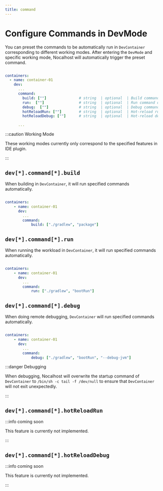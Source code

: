 ```yaml
---
title: command
---
```


# Configure Commands in DevMode

You can preset the commands to be automatically run in `DevContainer` corresponding to different working modes. After entering the `DevMode` and specific working mode, Nocalhost will automatically trigger the preset command.

```yaml

containers:
  - name: container-01
    dev:
      ...
      command:
        build: [""]               # string  | optional  | Build command of the workload
        run:  [""]                # string  | optional  | Run command of the workload
        debug:  [""]              # string  | optional  | Debug command of the workload
        hotReloadRun: [""]        # string  | optional  | Hot-reload run command of the workload
        hotReloadDebug: [""]      # string  | optional  | Hot-reload debug command of the workload

      ...
```

:::caution Working Mode

These working modes currently only correspond to the specified features in IDE plugin.

:::

## `dev[*].command[*].build`

When building in `DevContainer`, it will run specified commands automatically.

```yaml

containers:
    - name: container-01
      dev:
        ...
        command:
            build: ["./gradlew", "package"]

```

## `dev[*].command[*].run`

When running the workload in `DevContainer`, it will run specified commands automatically.

```yaml

containers:
    - name: container-01
      dev:
        ...
        command:
            run: ["./gradlew", "bootRun"]

```

## `dev[*].command[*].debug`

When doing remote debugging, `DevContainer` will run specified commands automatically.

```yaml

containers:
    - name: container-01
      dev:
        ...
        command:
            debug: ["./gradlew", "bootRun", "--debug-jvm"]

```

:::danger Debugging

When debugging, Nocalhost will overwrite the startup command of `DevContainer` to `/bin/sh -c tail -f /dev/null` to ensure that `DevContainer` will not exit unexpectedly.

:::

## `dev[*].command[*].hotReloadRun`

:::info coming soon

This feature is currently not implemented.

:::

## `dev[*].command[*].hotReloadDebug`

:::info coming soon

This feature is currently not implemented.

:::